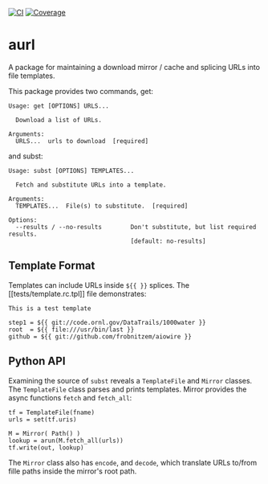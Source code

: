 [![CI](https://github.com/frobnitzem/aurl/actions/workflows/python-package.yml/badge.svg)](https://github.com/frobnitzem/aurl/actions)
[![Coverage](https://codecov.io/github/frobnitzem/aurl/branch/main/graph/badge.svg)](https://app.codecov.io/gh/frobnitzem/aurl)

aurl
====

A package for maintaining a download mirror / cache
and splicing URLs into file templates.

This package provides two commands, get:

    Usage: get [OPTIONS] URLS...

      Download a list of URLs.

    Arguments:
      URLS...  urls to download  [required]

and subst:

    Usage: subst [OPTIONS] TEMPLATES...

      Fetch and substitute URLs into a template.

    Arguments:
      TEMPLATES...  File(s) to substitute.  [required]

    Options:
      --results / --no-results        Don't substitute, but list required results.
                                      [default: no-results]


## Template Format

Templates can include URLs inside `${{ }}` splices.
The [[tests/template.rc.tpl]] file demonstrates:

    This is a test template

    step1 = ${{ git://code.ornl.gov/DataTrails/1000water }}
    root  = ${{ file:///usr/bin/last }}
    github = ${{ git://github.com/frobnitzem/aiowire }}


## Python API

Examining the source of `subst` reveals a `TemplateFile` and `Mirror` classes.
The `TemplateFile` class parses and prints templates.
Mirror provides the async functions `fetch` and `fetch_all`:

    tf = TemplateFile(fname)
    urls = set(tf.uris)

    M = Mirror( Path() )
    lookup = arun(M.fetch_all(urls))
    tf.write(out, lookup)

The `Mirror` class also has `encode`, and `decode`, which translate
URLs to/from fille paths inside the mirror's root path.
